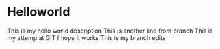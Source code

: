 # Helloworld
This is my hello world description
This is another line from branch
This is my attemp at GIT I hope it works 
This is my branch edits
